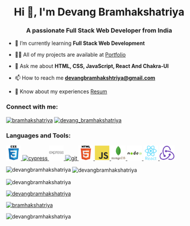 <h1 align="center">Hi 👋, I'm Devang Bramhakshatriya</h1>
<h3 align="center">A passionate Full Stack Web Developer from India</h3>



- 🌱 I’m currently learning **Full Stack Web Development**

- 👨‍💻 All of my projects are available at [Portfolio](https://devangbramhakshatriya.github.io/)

- 💬 Ask me about **HTML, CSS, JavaScript, React And Chakra-UI**

- 📫 How to reach me **devangbramhakshtriya@gmail.com**

- 📄 Know about my experiences [Resum](https://drive.google.com/file/d/1qpVsjmoE0wzYBLxoXSD1aBJtNVR1e7kU/view?usp=sharing)

<h3 align="left">Connect with me:</h3>
<p align="left">
<a href="https://twitter.com/bramhakshatriya" target="blank"><img align="center" src="https://raw.githubusercontent.com/rahuldkjain/github-profile-readme-generator/master/src/images/icons/Social/twitter.svg" alt="bramhakshatriya" height="30" width="40" /></a>
<a href="https://linkedin.com/in/devang_bramhakshatriya" target="blank"><img align="center" src="https://raw.githubusercontent.com/rahuldkjain/github-profile-readme-generator/master/src/images/icons/Social/linked-in-alt.svg" alt="devang_bramhakshatriya" height="30" width="40" /></a>
</p>

<h3 align="left">Languages and Tools:</h3>
<p align="left"> <a href="https://www.w3schools.com/css/" target="_blank" rel="noreferrer"> <img src="https://raw.githubusercontent.com/devicons/devicon/master/icons/css3/css3-original-wordmark.svg" alt="css3" width="40" height="40"/> </a> <a href="https://www.cypress.io" target="_blank" rel="noreferrer"> <img src="https://raw.githubusercontent.com/simple-icons/simple-icons/6e46ec1fc23b60c8fd0d2f2ff46db82e16dbd75f/icons/cypress.svg" alt="cypress" width="40" height="40"/> </a> <a href="https://expressjs.com" target="_blank" rel="noreferrer"> <img src="https://raw.githubusercontent.com/devicons/devicon/master/icons/express/express-original-wordmark.svg" alt="express" width="40" height="40"/> </a> <a href="https://git-scm.com/" target="_blank" rel="noreferrer"> <img src="https://www.vectorlogo.zone/logos/git-scm/git-scm-icon.svg" alt="git" width="40" height="40"/> </a> <a href="https://www.w3.org/html/" target="_blank" rel="noreferrer"> <img src="https://raw.githubusercontent.com/devicons/devicon/master/icons/html5/html5-original-wordmark.svg" alt="html5" width="40" height="40"/> </a> <a href="https://developer.mozilla.org/en-US/docs/Web/JavaScript" target="_blank" rel="noreferrer"> <img src="https://raw.githubusercontent.com/devicons/devicon/master/icons/javascript/javascript-original.svg" alt="javascript" width="40" height="40"/> </a> <a href="https://www.mongodb.com/" target="_blank" rel="noreferrer"> <img src="https://raw.githubusercontent.com/devicons/devicon/master/icons/mongodb/mongodb-original-wordmark.svg" alt="mongodb" width="40" height="40"/> </a> <a href="https://nodejs.org" target="_blank" rel="noreferrer"> <img src="https://raw.githubusercontent.com/devicons/devicon/master/icons/nodejs/nodejs-original-wordmark.svg" alt="nodejs" width="40" height="40"/> </a> <a href="https://reactjs.org/" target="_blank" rel="noreferrer"> <img src="https://raw.githubusercontent.com/devicons/devicon/master/icons/react/react-original-wordmark.svg" alt="react" width="40" height="40"/> </a> <a href="https://redux.js.org" target="_blank" rel="noreferrer"> <img src="https://raw.githubusercontent.com/devicons/devicon/master/icons/redux/redux-original.svg" alt="redux" width="40" height="40"/> </a> </p>

<p><img align="left" src="https://github-readme-stats.vercel.app/api/top-langs?username=devangbramhakshatriya&show_icons=true&locale=en&layout=compact" alt="devangbramhakshatriya" /></p>

<p>&nbsp;<img align="center" src="https://github-readme-stats.vercel.app/api?username=devangbramhakshatriya&show_icons=true&locale=en" alt="devangbramhakshatriya" /></p>

<p><img align="center" src="https://github-readme-streak-stats.herokuapp.com/?user=devangbramhakshatriya&" alt="devangbramhakshatriya" /></p>
<p align="left"> <a href="https://github.com/ryo-ma/github-profile-trophy"><img src="https://github-profile-trophy.vercel.app/?username=devangbramhakshatriya" alt="devangbramhakshatriya" /></a> </p>
<p align="left"> <a href="https://twitter.com/bramhakshatriya" target="blank"><img src="https://img.shields.io/twitter/follow/bramhakshatriya?logo=twitter&style=for-the-badge" alt="bramhakshatriya" /></a> </p>
<p align="left"> <img src="https://komarev.com/ghpvc/?username=devangbramhakshatriya&label=Profile%20views&color=0e75b6&style=flat" alt="devangbramhakshatriya" /> </p>
